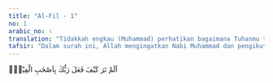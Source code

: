 ```yaml
---
title: "Al-Fil - 1"
no: 1
arabic_no: ١
translation: "Tidakkah engkau (Muhammad) perhatikan bagaimana Tuhanmu telah bertindak terhadap pasukan bergajah?"
tafsir: "Dalam surah ini, Allah mengingatkan Nabi Muhammad dan pengikutnya dengan suatu peristiwa yang menunjukkan betapa besarnya kekuasaan Allah. Peristiwa itu adalah penyerbuan tentara gajah yang dipimpin oleh panglima Abrahah dari Yaman untuk menundukkan penduduk Mekah dan meruntuhkan Ka'bah. Akan tetapi, Allah membinasakan mereka sebelum maksud yang jahat itu tercapai. Peristiwa Gajah adalah suatu peristiwa yang paling terkenal di kalangan bangsa Arab, sehingga peristiwa ini mereka jadikan patokan tanggal bagi peristiwa-peristiwa lainnya.\n\nKesimpulan riwayatnya adalah bahwa seorang panglima perang yang berkuasa di Yaman ingin menguasai Ka'bah dan menghancurkannya, dengan maksud melarang orang-orang Arab mengerjakan haji ke Ka'bah. Lalu bala tentaranya bergerak menuju Ka'bah disertai beberapa ekor gajah untuk menakut-nakuti. Ketika iring-iringan angkatan perang tersebut tiba di suatu tempat bernama Muqammas (suatu tempat yang berdekatan dengan Mekah), mereka beristirahat di sana. Panglima perang mengirim utusannya kepada penduduk Mekah untuk menyampaikan maksudnya, yaitu bukan untuk memerangi penduduk tetapi untuk menghancurkan Ka'bah. Penduduk Mekah menjadi ketakutan dan lari ke gunung-gunung di sekeliling Ka'bah untuk melihat dari jauh apa yang akan terjadi dan apa yang akan dilakukan oleh panglima perang tersebut.\n\nDalam surah ini pula Allah menjelaskan apa yang terjadi terhadap pasukan bergajah dalam bentuk pertanyaan bahwa Muhammad tidak mengetahui keadaan yang sangat aneh dan peristiwa yang sangat dahsyat yang membuktikan kekuasaan Allah, ilmu dan hikmah-Nya yang tinggi terhadap tentara gajah yang ingin menghancurkan Ka'bah. Kejadian itu berbeda dengan kejadian lainnya yang mempunyai sebab dan akibat."
---
```

اَلَمْ تَرَ كَيْفَ فَعَلَ رَبُّكَ بِاَصْحٰبِ الْفِيْلِۗ